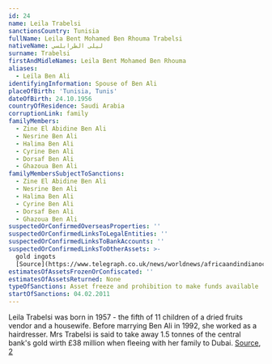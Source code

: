 ```yaml
---
id: 24
name: Leila Trabelsi
sanctionsCountry: Tunisia
fullName: Leila Bent Mohamed Ben Rhouma Trabelsi
nativeName: ليلى الطرابلسي
surname: Trabelsi
firstAndMidleNames: Leila Bent Mohamed Ben Rhouma
aliases:
  - Leïla Ben Ali
identifyingInformation: Spouse of Ben Ali
placeOfBirth: 'Tunisia, Tunis'
dateOfBirth: 24.10.1956
countryOfResidence: Saudi Arabia
corruptionLink: family
familyMembers:
  - Zine El Abidine Ben Ali
  - Nesrine Ben Ali
  - Halima Ben Ali
  - Cyrine Ben Ali
  - Dorsaf Ben Ali
  - Ghazoua Ben Ali
familyMembersSubjectToSanctions:
  - Zine El Abidine Ben Ali
  - Nesrine Ben Ali
  - Halima Ben Ali
  - Cyrine Ben Ali
  - Dorsaf Ben Ali
  - Ghazoua Ben Ali
suspectedOrConfirmedOverseasProperties: ''
suspectedOrConfirmedLinksToLegalEntities: ''
suspectedOrConfirmedLinksToBankAccounts: ''
suspectedOrConfirmedLinksToOtherAssets: >-
  gold ingots
  [Source](https://www.telegraph.co.uk/news/worldnews/africaandindianocean/tunisia/8265025/Tunisian-former-presidents-wife-fled-country-with-38-million-in-gold.html)
estimatesOfAssetsFrozenOrConfiscated: ''
estimatesOfAssetsReturned: None
typeOfSanctions: Asset freeze and prohibition to make funds available
startOfSanctions: 04.02.2011
---
```

Leila Trabelsi was born in 1957 - the fifth of 11 children of a dried fruits 
vendor and a housewife. Before marrying Ben Ali in 1992, she worked as a 
hairdresser. Mrs Trabelsi is said to take away 1.5 tonnes of the central bank's 
gold wirth £38 million when fleeing with her family to Dubai. 
[Source](http://archive.boston.com/news/world/africa/articles/2011/01/17/tunisians_hail_fall_of_ex_leaders_corrupt_family/?page=2), 
[2](https://www.telegraph.co.uk/news/worldnews/africaandindianocean/tunisia/8265025/Tunisian-former-presidents-wife-fled-country-with-38-million-in-gold.html)
